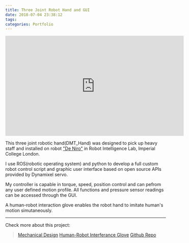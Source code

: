 ```yaml
---
title: Three Joint Robot Hand and GUI
date: 2018-07-04 23:38:12
tags:
categories: Portfolio
---
```


<iframe width="560" height="315" src="https://www.youtube.com/embed/tklL4wqzF8Q?rel=0" frameborder="0" allow="autoplay; encrypted-media" allowfullscreen></iframe>

This three joint robotic hand(DMT_Hand) was designed to pick up heavy staff and installed on robot ["De Niro"](http://www.imperial.ac.uk/robot-intelligence/robots/robot_de_niro/) in Robot Intelligence Lab, Imperial College London.

I use ROS(robotic operating system) and python to develop a full custom robot control script and graphic user interface based on open source APIs provided by Dynamixel servo.

My controller is capable in torque, speed, position control and can pefrom any user defined motion profile. All functions and pressure sensor readings can be accessed through the GUI.

A human-robot interaction glove enables the robot hand to imitate human's motion simutaneously.

------
Check more about this project:

>[Mechanical Design](https://www.youtube.com/watch?v=pLOISDs4SWg)
>[Human-Robot Interferance Glove](https://www.youtube.com/watch?v=TM3j-fthACw)
>[Github Repo](https://github.com/Dieselmarble/Robot-Hand-and-GUI)
